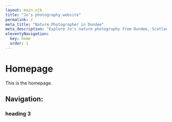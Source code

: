 ```yaml
---
layout: main.njk
title: "Jo's photography website"
permalink: /
meta_title: "Nature Photographer in Dundee"
meta_description: "Explore Jo's nature photography from Dundee, Scotland. Stunning landscapes, wildlife, and serene scenes captured with passion and precision."
eleventyNavigation:
  key: home
  order: 1
---
```

# Homepage 
This is the homepage.
## Navigation: 

### heading 3